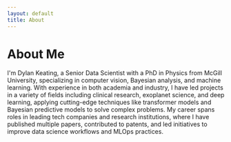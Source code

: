 ```yaml
---
layout: default
title: About
---
```


# About Me

I'm Dylan Keating, a Senior Data Scientist with a PhD in Physics from McGill University, specializing in computer vision, Bayesian analysis, and machine learning. With experience in both academia and industry, I have led projects in a variety of fields including clinical research, exoplanet science, and deep learning, applying cutting-edge techniques like transformer models and Bayesian predictive models to solve complex problems. My career spans roles in leading tech companies and research institutions, where I have published multiple papers, contributed to patents, and led initiatives to improve data science workflows and MLOps practices.
